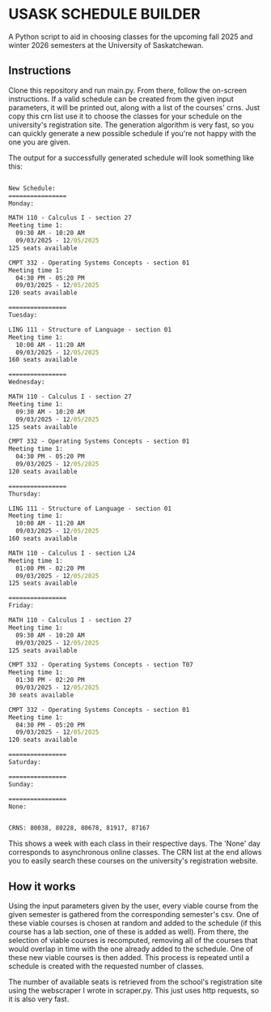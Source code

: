 # USASK SCHEDULE BUILDER

A Python script to aid in choosing classes for the upcoming fall 2025 and winter 2026 semesters
at the University of Saskatchewan.

## Instructions

Clone this repository and run main.py. From there, follow the on-screen instructions. If a valid schedule
can be created from the given input parameters, it will be printed out, along with a list of the courses'
crns. Just copy this crn list use it to choose the classes for your schedule on the university's
registration site. The generation algorithm is very fast, so you can quickly generate a new possible
schedule if you're not happy with the one you are given.

The output for a successfully generated schedule will look something like this:

``` cmd

New Schedule:
================
Monday:

MATH 110 - Calculus I - section 27
Meeting time 1:
  09:30 AM - 10:20 AM
  09/03/2025 - 12/05/2025
125 seats available

CMPT 332 - Operating Systems Concepts - section 01
Meeting time 1:
  04:30 PM - 05:20 PM
  09/03/2025 - 12/05/2025
120 seats available

================
Tuesday:

LING 111 - Structure of Language - section 01
Meeting time 1:
  10:00 AM - 11:20 AM
  09/03/2025 - 12/05/2025
160 seats available

================
Wednesday:

MATH 110 - Calculus I - section 27
Meeting time 1:
  09:30 AM - 10:20 AM
  09/03/2025 - 12/05/2025
125 seats available

CMPT 332 - Operating Systems Concepts - section 01
Meeting time 1:
  04:30 PM - 05:20 PM
  09/03/2025 - 12/05/2025
120 seats available

================
Thursday:

LING 111 - Structure of Language - section 01
Meeting time 1:
  10:00 AM - 11:20 AM
  09/03/2025 - 12/05/2025
160 seats available

MATH 110 - Calculus I - section L24
Meeting time 1:
  01:00 PM - 02:20 PM
  09/03/2025 - 12/05/2025
125 seats available

================
Friday:

MATH 110 - Calculus I - section 27
Meeting time 1:
  09:30 AM - 10:20 AM
  09/03/2025 - 12/05/2025
125 seats available

CMPT 332 - Operating Systems Concepts - section T07
Meeting time 1:
  01:30 PM - 02:20 PM
  09/03/2025 - 12/05/2025
30 seats available

CMPT 332 - Operating Systems Concepts - section 01
Meeting time 1:
  04:30 PM - 05:20 PM
  09/03/2025 - 12/05/2025
120 seats available

================
Saturday:

================
Sunday:

================
None:


CRNS: 80038, 80228, 80678, 81917, 87167
```

This shows a week with each class in their respective days. The 'None' day corresponds to asynchronous online classes.
The CRN list at the end allows you to easily search these courses on the university's registration website.

## How it works

Using the input parameters given by the user, every viable course from the given semester is gathered
from the corresponding semester's csv. One of these viable courses is chosen at random and added to the
schedule (if this course has a lab section, one of these is added as well). From there, the selection of
viable courses is recomputed, removing all of the courses that would overlap in time with the one
already added to the schedule. One of these new viable courses is then added. This process is repeated
until a schedule is created with the requested number of classes.

The number of available seats is retrieved from the school's registration site using
the webscraper I wrote in scraper.py. This just uses http requests, so it is also very fast.
